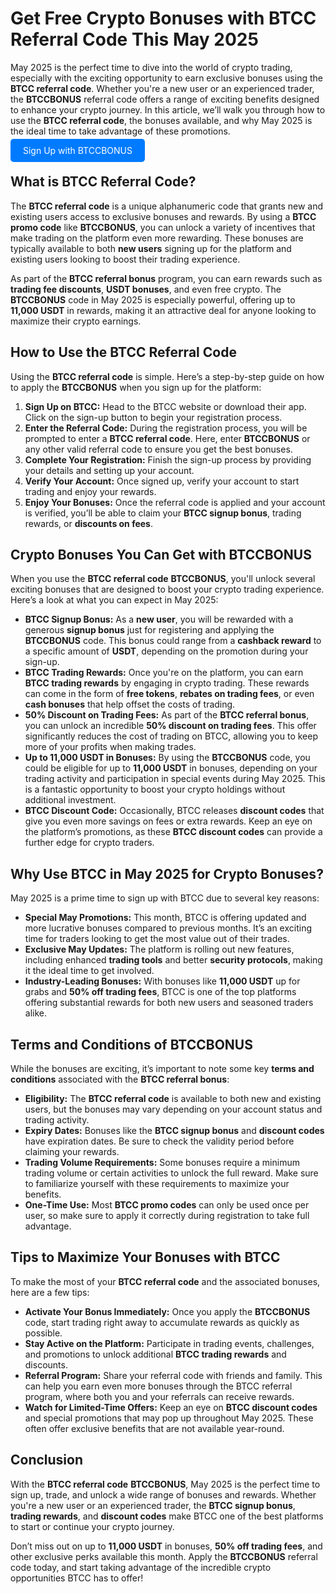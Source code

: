 

  <h1>Get Free Crypto Bonuses with BTCC Referral Code This May 2025</h1>
        </header>

  <section>
            <p>May 2025 is the perfect time to dive into the world of crypto trading, especially with the exciting opportunity to earn exclusive bonuses using the <strong>BTCC referral code</strong>. Whether you're a new user or an experienced trader, the <strong>BTCCBONUS</strong> referral code offers a range of exciting benefits designed to enhance your crypto journey. In this article, we’ll walk you through how to use the <strong>BTCC referral code</strong>, the bonuses available, and why May 2025 is the ideal time to take advantage of these promotions.</p>
        </section>
<p><a href="https://partner.btcc.com/us/c/BTCCBONUS/9303" target="_blank" style="color: white; background-color: #007bff; padding: 10px 20px; text-decoration: none; border-radius: 5px;">Sign Up with BTCCBONUS</a></p>
  <section>
            <h2>What is BTCC Referral Code?</h2>
            <p>The <strong>BTCC referral code</strong> is a unique alphanumeric code that grants new and existing users access to exclusive bonuses and rewards. By using a <strong>BTCC promo code</strong> like <strong>BTCCBONUS</strong>, you can unlock a variety of incentives that make trading on the platform even more rewarding. These bonuses are typically available to both <strong>new users</strong> signing up for the platform and existing users looking to boost their trading experience.</p>
            <p>As part of the <strong>BTCC referral bonus</strong> program, you can earn rewards such as <strong>trading fee discounts</strong>, <strong>USDT bonuses</strong>, and even free crypto. The <strong>BTCCBONUS</strong> code in May 2025 is especially powerful, offering up to <strong>11,000 USDT</strong> in rewards, making it an attractive deal for anyone looking to maximize their crypto earnings.</p>
        </section>

  <section>
            <h2>How to Use the BTCC Referral Code</h2>
            <p>Using the <strong>BTCC referral code</strong> is simple. Here’s a step-by-step guide on how to apply the <strong>BTCCBONUS</strong> when you sign up for the platform:</p>
            <ol>
                <li><strong>Sign Up on BTCC:</strong> Head to the BTCC website or download their app. Click on the sign-up button to begin your registration process.</li>
                <li><strong>Enter the Referral Code:</strong> During the registration process, you will be prompted to enter a <strong>BTCC referral code</strong>. Here, enter <strong>BTCCBONUS</strong> or any other valid referral code to ensure you get the best bonuses.</li>
                <li><strong>Complete Your Registration:</strong> Finish the sign-up process by providing your details and setting up your account.</li>
                <li><strong>Verify Your Account:</strong> Once signed up, verify your account to start trading and enjoy your rewards.</li>
                <li><strong>Enjoy Your Bonuses:</strong> Once the referral code is applied and your account is verified, you’ll be able to claim your <strong>BTCC signup bonus</strong>, trading rewards, or <strong>discounts on fees</strong>.</li>
            </ol>
        </section>

  <section>
            <h2>Crypto Bonuses You Can Get with BTCCBONUS</h2>
            <p>When you use the <strong>BTCC referral code</strong> <strong>BTCCBONUS</strong>, you'll unlock several exciting bonuses that are designed to boost your crypto trading experience. Here’s a look at what you can expect in May 2025:</p>
            <ul>
                <li><strong>BTCC Signup Bonus:</strong> As a <strong>new user</strong>, you will be rewarded with a generous <strong>signup bonus</strong> just for registering and applying the <strong>BTCCBONUS</strong> code. This bonus could range from a <strong>cashback reward</strong> to a specific amount of <strong>USDT</strong>, depending on the promotion during your sign-up.</li>
                <li><strong>BTCC Trading Rewards:</strong> Once you're on the platform, you can earn <strong>BTCC trading rewards</strong> by engaging in crypto trading. These rewards can come in the form of <strong>free tokens</strong>, <strong>rebates on trading fees</strong>, or even <strong>cash bonuses</strong> that help offset the costs of trading.</li>
                <li><strong>50% Discount on Trading Fees:</strong> As part of the <strong>BTCC referral bonus</strong>, you can unlock an incredible <strong>50% discount on trading fees</strong>. This offer significantly reduces the cost of trading on BTCC, allowing you to keep more of your profits when making trades.</li>
                <li><strong>Up to 11,000 USDT in Bonuses:</strong> By using the <strong>BTCCBONUS</strong> code, you could be eligible for up to <strong>11,000 USDT</strong> in bonuses, depending on your trading activity and participation in special events during May 2025. This is a fantastic opportunity to boost your crypto holdings without additional investment.</li>
                <li><strong>BTCC Discount Code:</strong> Occasionally, BTCC releases <strong>discount codes</strong> that give you even more savings on fees or extra rewards. Keep an eye on the platform’s promotions, as these <strong>BTCC discount codes</strong> can provide a further edge for crypto traders.</li>
            </ul>
        </section>

  <section>
            <h2>Why Use BTCC in May 2025 for Crypto Bonuses?</h2>
            <p>May 2025 is a prime time to sign up with BTCC due to several key reasons:</p>
            <ul>
                <li><strong>Special May Promotions:</strong> This month, BTCC is offering updated and more lucrative bonuses compared to previous months. It’s an exciting time for traders looking to get the most value out of their trades.</li>
                <li><strong>Exclusive May Updates:</strong> The platform is rolling out new features, including enhanced <strong>trading tools</strong> and better <strong>security protocols</strong>, making it the ideal time to get involved.</li>
                <li><strong>Industry-Leading Bonuses:</strong> With bonuses like <strong>11,000 USDT</strong> up for grabs and <strong>50% off trading fees</strong>, BTCC is one of the top platforms offering substantial rewards for both new users and seasoned traders alike.</li>
            </ul>
        </section>

  <section>
            <h2>Terms and Conditions of BTCCBONUS</h2>
            <p>While the bonuses are exciting, it’s important to note some key <strong>terms and conditions</strong> associated with the <strong>BTCC referral bonus</strong>:</p>
            <ul>
                <li><strong>Eligibility:</strong> The <strong>BTCC referral code</strong> is available to both new and existing users, but the bonuses may vary depending on your account status and trading activity.</li>
                <li><strong>Expiry Dates:</strong> Bonuses like the <strong>BTCC signup bonus</strong> and <strong>discount codes</strong> have expiration dates. Be sure to check the validity period before claiming your rewards.</li>
                <li><strong>Trading Volume Requirements:</strong> Some bonuses require a minimum trading volume or certain activities to unlock the full reward. Make sure to familiarize yourself with these requirements to maximize your benefits.</li>
                <li><strong>One-Time Use:</strong> Most <strong>BTCC promo codes</strong> can only be used once per user, so make sure to apply it correctly during registration to take full advantage.</li>
            </ul>
        </section>

  <section>
            <h2>Tips to Maximize Your Bonuses with BTCC</h2>
            <p>To make the most of your <strong>BTCC referral code</strong> and the associated bonuses, here are a few tips:</p>
            <ul>
                <li><strong>Activate Your Bonus Immediately:</strong> Once you apply the <strong>BTCCBONUS</strong> code, start trading right away to accumulate rewards as quickly as possible.</li>
                <li><strong>Stay Active on the Platform:</strong> Participate in trading events, challenges, and promotions to unlock additional <strong>BTCC trading rewards</strong> and discounts.</li>
                <li><strong>Referral Program:</strong> Share your referral code with friends and family. This can help you earn even more bonuses through the BTCC referral program, where both you and your referrals can receive rewards.</li>
                <li><strong>Watch for Limited-Time Offers:</strong> Keep an eye on <strong>BTCC discount codes</strong> and special promotions that may pop up throughout May 2025. These often offer exclusive benefits that are not available year-round.</li>
            </ul>
        </section>

  <footer>
            <h2>Conclusion</h2>
            <p>With the <strong>BTCC referral code</strong> <strong>BTCCBONUS</strong>, May 2025 is the perfect time to sign up, trade, and unlock a wide range of bonuses and rewards. Whether you're a new user or an experienced trader, the <strong>BTCC signup bonus</strong>, <strong>trading rewards</strong>, and <strong>discount codes</strong> make BTCC one of the best platforms to start or continue your crypto journey.</p>
            <p>Don’t miss out on up to <strong>11,000 USDT</strong> in bonuses, <strong>50% off trading fees</strong>, and other exclusive perks available this month. Apply the <strong>BTCCBONUS</strong> referral code today, and start taking advantage of the incredible crypto opportunities BTCC has to offer!</p>
        </footer>
    </article>
</body>
</html>

